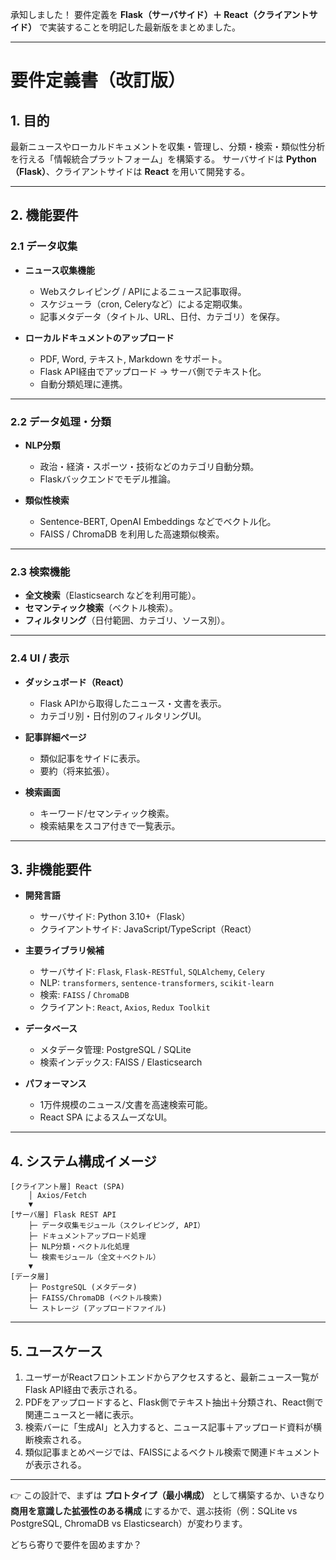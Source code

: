 承知しました！
要件定義を **Flask（サーバサイド）＋ React（クライアントサイド）** で実装することを明記した最新版をまとめました。

---

# 要件定義書（改訂版）

## 1. 目的

最新ニュースやローカルドキュメントを収集・管理し、分類・検索・類似性分析を行える「情報統合プラットフォーム」を構築する。
サーバサイドは **Python（Flask）**、クライアントサイドは **React** を用いて開発する。

---

## 2. 機能要件

### 2.1 データ収集

* **ニュース収集機能**

  * Webスクレイピング / APIによるニュース記事取得。
  * スケジューラ（cron, Celeryなど）による定期収集。
  * 記事メタデータ（タイトル、URL、日付、カテゴリ）を保存。

* **ローカルドキュメントのアップロード**

  * PDF, Word, テキスト, Markdown をサポート。
  * Flask API経由でアップロード → サーバ側でテキスト化。
  * 自動分類処理に連携。

---

### 2.2 データ処理・分類

* **NLP分類**

  * 政治・経済・スポーツ・技術などのカテゴリ自動分類。
  * Flaskバックエンドでモデル推論。
* **類似性検索**

  * Sentence-BERT, OpenAI Embeddings などでベクトル化。
  * FAISS / ChromaDB を利用した高速類似検索。

---

### 2.3 検索機能

* **全文検索**（Elasticsearch などを利用可能）。
* **セマンティック検索**（ベクトル検索）。
* **フィルタリング**（日付範囲、カテゴリ、ソース別）。

---

### 2.4 UI / 表示

* **ダッシュボード（React）**

  * Flask APIから取得したニュース・文書を表示。
  * カテゴリ別・日付別のフィルタリングUI。
* **記事詳細ページ**

  * 類似記事をサイドに表示。
  * 要約（将来拡張）。
* **検索画面**

  * キーワード/セマンティック検索。
  * 検索結果をスコア付きで一覧表示。

---

## 3. 非機能要件

* **開発言語**

  * サーバサイド: Python 3.10+（Flask）
  * クライアントサイド: JavaScript/TypeScript（React）

* **主要ライブラリ候補**

  * サーバサイド: `Flask`, `Flask-RESTful`, `SQLAlchemy`, `Celery`
  * NLP: `transformers`, `sentence-transformers`, `scikit-learn`
  * 検索: `FAISS` / `ChromaDB`
  * クライアント: `React`, `Axios`, `Redux Toolkit`

* **データベース**

  * メタデータ管理: PostgreSQL / SQLite
  * 検索インデックス: FAISS / Elasticsearch

* **パフォーマンス**

  * 1万件規模のニュース/文書を高速検索可能。
  * React SPA によるスムーズなUI。

---

## 4. システム構成イメージ

```
[クライアント層] React (SPA)
    │ Axios/Fetch
    ▼
[サーバ層] Flask REST API
    ├─ データ収集モジュール（スクレイピング, API）
    ├─ ドキュメントアップロード処理
    ├─ NLP分類・ベクトル化処理
    └─ 検索モジュール（全文＋ベクトル）
    ▼
[データ層]
    ├─ PostgreSQL (メタデータ)
    ├─ FAISS/ChromaDB (ベクトル検索)
    └─ ストレージ (アップロードファイル)
```

---

## 5. ユースケース

1. ユーザーがReactフロントエンドからアクセスすると、最新ニュース一覧がFlask API経由で表示される。
2. PDFをアップロードすると、Flask側でテキスト抽出＋分類され、React側で関連ニュースと一緒に表示。
3. 検索バーに「生成AI」と入力すると、ニュース記事＋アップロード資料が横断検索される。
4. 類似記事まとめページでは、FAISSによるベクトル検索で関連ドキュメントが表示される。

---

👉 この設計で、まずは **プロトタイプ（最小構成）** として構築するか、いきなり **商用を意識した拡張性のある構成** にするかで、選ぶ技術（例：SQLite vs PostgreSQL, ChromaDB vs Elasticsearch）が変わります。

どちら寄りで要件を固めますか？
